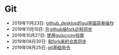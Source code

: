 # Git  
  * 2019年11月23日: [github_desktop的gui界面简单操作](./2019-11-23-github_desktop的gui界面简单操作.md)  
  * 2019年11月10日: [在github端fork远程同步](./2019-11-10-在github端fork远程同步.md)  
  * 2019年10月27日: [使用guiscrcpy投屏](./2019-10-27-使用guiscrcpy投屏.md)  
  * 2019年08月30日: [和fork来的仓库同步](./2019-08-30-和fork来的仓库同步.md)  
  * 2019年08月25日: [git基础命令](./2019-08-25-git基础命令.md)  
